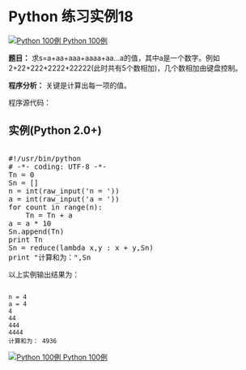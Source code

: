 Python 练习实例18
=============

 [![Python 100例](../images/up.gif)
 Python 100例](python-100-examples.html)


 **题目：** 求s=a+aa+aaa+aaaa+aa...a的值，其中a是一个数字。例如2+22+222+2222+22222(此时共有5个数相加)，几个数相加由键盘控制。

 **程序分析：** 关键是计算出每一项的值。

 程序源代码：

  实例(Python 2.0+)
---------------

 <pre>

#!/usr/bin/python
# -*- coding: UTF-8 -*-
Tn = 0
Sn = []
n = int(raw_input('n = '))
a = int(raw_input('a = '))
for count in range(n):
    Tn = Tn + a
a = a * 10
Sn.append(Tn)
print Tn
Sn = reduce(lambda x,y : x + y,Sn)
print "计算和为：",Sn
</pre>

以上实例输出结果为：


```

n = 4
a = 4
4
44
444
4444
计算和为： 4936

```

[![Python 100例](../images/up.gif)
 Python 100例](python-100-examples.html)
